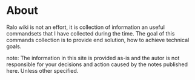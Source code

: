 # About

Ralo wiki is not an effort, it is collection of information an useful commandsets that I have collected during the time. The goal of this commands collection is to provide end solution, how to achieve technical goals.

note: The information in this site is provided as-is and the autor is not responsible for your decisions and action caused by the notes published here. Unless other specified.